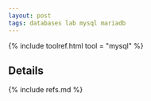 ```yaml
---
layout: post
tags: databases lab mysql mariadb
---
```


{% include toolref.html tool = "mysql" %}

## Details

{% include refs.md %}